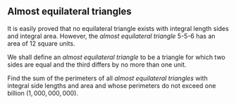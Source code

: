 ## Almost equilateral triangles

It is easily proved that no equilateral triangle exists with integral length sides and integral area. However, the *almost equilateral triangle* $5$-$5$-$6$ has an area of $12$ square units.

We shall define an *almost equilateral triangle* to be a triangle for which two sides are equal and the third differs by no more than one unit.

Find the sum of the perimeters of all *almost equilateral triangles* with integral side lengths and area and whose perimeters do not exceed one billion ($1,000,000,000$).
